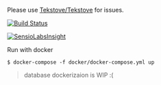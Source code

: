 Please use [Tekstove/Tekstove](https://github.com/Tekstove/Tekstove/issues) for issues.

[![Build Status](https://travis-ci.org/Tekstove/Tekstove-api.svg?branch=master)](https://travis-ci.org/Tekstove/Tekstove-api)

[![SensioLabsInsight](https://insight.sensiolabs.com/projects/432f818a-5b3e-41c2-a8a7-be070638d019/big.png)](https://insight.sensiolabs.com/projects/432f818a-5b3e-41c2-a8a7-be070638d019)

Run with docker
```
$ docker-compose -f docker/docker-compose.yml up
```
> database dockerizaion is WIP :(
